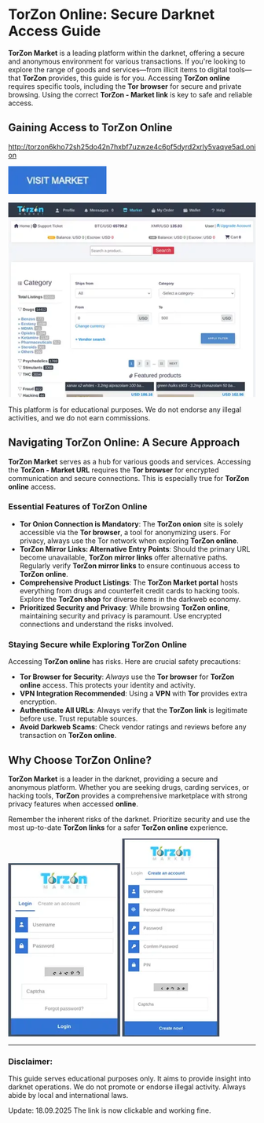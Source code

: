 # TorZon Online: Secure Darknet Access Guide

**TorZon Market** is a leading platform within the darknet, offering a secure and anonymous environment for various transactions. If you're looking to explore the range of goods and services—from illicit items to digital tools—that **TorZon** provides, this guide is for you. Accessing **TorZon online** requires specific tools, including the **Tor browser** for secure and private browsing. Using the correct **TorZon - Market link** is key to safe and reliable access.

## Gaining Access to TorZon Online

http://torzon6kho72sh25do42n7hxbf7uzwze4c6pf5dyrd2xrly5vaqve5ad.onion

[<img src="/pics/beta.webp" width="200">](http://torzon6kho72sh25do42n7hxbf7uzwze4c6pf5dyrd2xrly5vaqve5ad.onion)

<a href="http://torzon6kho72sh25do42n7hxbf7uzwze4c6pf5dyrd2xrly5vaqve5ad.onion"><img src="/pics/cache.webp" alt="TorZon Online" style="max-width: 100%;"></a>

This platform is for educational purposes. We do not endorse any illegal activities, and we do not earn commissions.

## Navigating TorZon Online: A Secure Approach

**TorZon Market** serves as a hub for various goods and services. Accessing the **TorZon - Market URL** requires the **Tor browser** for encrypted communication and secure connections. This is especially true for **TorZon online** access.

### Essential Features of TorZon Online

-   **Tor Onion Connection is Mandatory**: The **TorZon onion** site is solely accessible via the **Tor browser**, a tool for anonymizing users. For privacy, always use the Tor network when exploring **TorZon online**.
-   **TorZon Mirror Links: Alternative Entry Points**: Should the primary URL become unavailable, **TorZon mirror links** offer alternative paths. Regularly verify **TorZon mirror links** to ensure continuous access to **TorZon online**.
-   **Comprehensive Product Listings**: The **TorZon Market portal** hosts everything from drugs and counterfeit credit cards to hacking tools. Explore the **TorZon shop** for diverse items in the darkweb economy.
-   **Prioritized Security and Privacy**: While browsing **TorZon online**, maintaining security and privacy is paramount. Use encrypted connections and understand the risks involved.

### Staying Secure while Exploring TorZon Online

Accessing **TorZon online** has risks. Here are crucial safety precautions:

-   **Tor Browser for Security**: *Always* use the **Tor browser** for **TorZon online** access. This protects your identity and activity.
-   **VPN Integration Recommended**: Using a **VPN** with **Tor** provides extra encryption.
-   **Authenticate All URLs**: Always verify that the **TorZon link** is legitimate before use. Trust reputable sources.
-   **Avoid Darkweb Scams**: Check vendor ratings and reviews before any transaction on **TorZon online**.

## Why Choose TorZon Online?

**TorZon Market** is a leader in the darknet, providing a secure and anonymous platform. Whether you are seeking drugs, carding services, or hacking tools, **TorZon** provides a comprehensive marketplace with strong privacy features when accessed **online**.

Remember the inherent risks of the darknet. Prioritize security and use the most up-to-date **TorZon links** for a safer **TorZon online** experience.

<a href="http://torzon6kho72sh25do42n7hxbf7uzwze4c6pf5dyrd2xrly5vaqve5ad.onion"><img src="/pics/snapshot.webp" alt="TorZon Market Login" style="max-width: 100%;"></a>
<a href="http://torzon6kho72sh25do42n7hxbf7uzwze4c6pf5dyrd2xrly5vaqve5ad.onion"><img src="/pics/small.webp" alt="TorZon Market Register" style="max-width: 100%;"></a>

---

### Disclaimer:

This guide serves educational purposes only. It aims to provide insight into darknet operations. We do not promote or endorse illegal activity. Always abide by local and international laws.



Update:  18.09.2025 The link is now clickable and working fine.